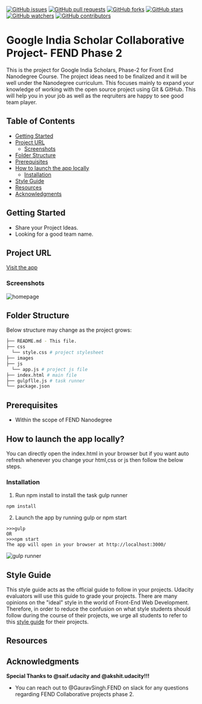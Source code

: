 [![GitHub issues](https://img.shields.io/github/issues/Google-India-Scholars-Official/fend-track-hogwarts-school.svg)](https://github.com/Google-India-Scholars-Official/fend-track-hogwarts-school/issues)
[![GitHub pull requests](https://img.shields.io/github/issues-pr/Google-India-Scholars-Official/fend-track-hogwarts-school.svg)](https://github.com/Google-India-Scholars-Official/fend-track-hogwarts-school/pulls)
[![GitHub forks](https://img.shields.io/github/forks/Google-India-Scholars-Official/fend-track-hogwarts-school.svg?style=social&label=Fork)](https://github.com/Google-India-Scholars-Official/fend-track-hogwarts-school/network)
[![GitHub stars](https://img.shields.io/github/stars/Google-India-Scholars-Official/fend-track-hogwarts-school.svg?style=social&label=Stars)](https://github.com/Google-India-Scholars-Official/fend-track-hogwarts-school/stargazers)
[![GitHub watchers](https://img.shields.io/github/watchers/Google-India-Scholars-Official/fend-track-hogwarts-school.svg?style=social&label=Watch)](https://github.com/Google-India-Scholars-Official/fend-track-hogwarts-school/watchers)
[![GitHub contributors](https://img.shields.io/github/contributors/Google-India-Scholars-Official/fend-track-hogwarts-school.svg)](https://github.com/Google-India-Scholars-Official/fend-track-hogwarts-school/graphs/contributors)

# Google India Scholar Collaborative Project- FEND Phase 2
This is the project for Google India Scholars, Phase-2 for Front End Nanodegree Course. The project ideas need to be finalized and it will be well under the Nanodegree curriculum. This focuses mainly to expand your knowledge of working with the open source project using Git & GitHub. This will help you in your job as well as the reqruiters are happy to see good team player.

## Table of Contents

- [Getting Started](#getting-started)
- [Project URL](#project-url)
  - [Screenshots](#screenshots)
- [Folder Structure](#folder-structure)
- [Prerequisites](#prerequisites)
- [How to launch the app locally](#how-to-launch-the-app-locally)
  - [Installation](#installation)
- [Style Guide](#style-guide)
- [Resources](#resources)
- [Acknowledgments](#acknowledgments)

## Getting Started
- Share your Project Ideas.
- Looking for a good team name.

## Project URL
[Visit the app](#)

### Screenshots
![homepage](#)

## Folder Structure
Below structure may change as the project grows:
```bash
├── README.md - This file.
├── css
  └── style.css # project stylesheet
├── images
├── js
  └── app.js # project js file
├── index.html # main file
├── gulpflle.js # task runner
└── package.json
```

## Prerequisites
* Within the scope of FEND Nanodegree

## How to launch the app locally?
You can directly open the index.html in your browser but if you want auto refresh whenever you change
your html,css or js then follow the below steps.
### Installation
1. Run npm install to install the task gulp runner
```
npm install
```
2. Launch the app by running gulp or npm start
```
>>>gulp
OR
>>>npm start
The app will open in your browser at http://localhost:3000/
```
![gulp runner](https://user-images.githubusercontent.com/15084301/46567234-617c4900-c94d-11e8-9f54-ab3a6e43122b.png)

## Style Guide
This style guide acts as the official guide to follow in your projects. Udacity evaluators will use this guide to grade your projects. There are many opinions on the "ideal" style in the world of Front-End Web Development. Therefore, in order to reduce the confusion on what style students should follow during the course of their projects, we urge all students to refer to this [style guide](https://udacity.github.io/frontend-nanodegree-styleguide/) for their projects.

## Resources

## Acknowledgments
**Special Thanks to @saif.udacity and @akshit.udacity!!!**
* You can reach out to @GauravSingh.FEND on slack for any questions regarding FEND Collaborative projects phase 2.
